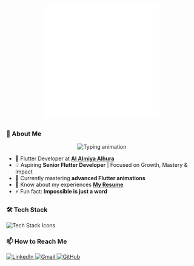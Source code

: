 <h1 align="center">
  <a href="#" style="pointer-events: none; display: inline-block;">
    <img src="https://github.com/muathsharawy99/muathsharawy99/raw/main/good_morning.gif" 
         alt="Good Morning" 
         width="300" 
         height="300">
  </a>
</h1>

### 🚀 About Me
<!-- Text animation only -->
<p align="center">
  <a href="#" onclick="return false;" style="text-decoration: none; cursor: default;">
    <img src="https://readme-typing-svg.demolab.com?font=Fira+Code&duration=3000&pause=1000&color=FFFFFF&center=true&width=500&lines=Crafting+exceptional+mobile+experiences;Turning+ideas+into+reality;Clean+code+enthusiast;Impossible+is+just+a+word!&repeat=true" alt="Typing animation" style="pointer-events: none;"/>
  </a>
</p>

- 💼 Flutter Developer at **[Al Almiya Alhura](https://www.linkedin.com/company/alalmiyaalhura/)**
- 💡 Aspiring **Senior Flutter Developer** | Focused on Growth, Mastery & Impact
- 🌱 Currently mastering **advanced Flutter animations**
- 📄 Know about my experiences **[My Resume](https://drive.google.com/file/d/1rvKgHl2vv3PCorOL2M7n7633T5Dx_xqT/view?usp=sharing)**
- ⚡ Fun fact: **Impossible is just a word**




### 🛠 Tech Stack
<!-- Simple animated icons -->
<p align="left">
  <img src="https://skillicons.dev/icons?i=flutter,dart,github,firebase,figma,androidstudio,vscode&theme=light&perline=4" alt="Tech Stack Icons" />
</p>




### 📫 How to Reach Me
<!-- Contact icons matching tech stack style -->
<p align="left">
  <a href="https://linkedin.com/in/muathsharawy99" target="_blank">
    <img src="https://skillicons.dev/icons?i=linkedin" alt="LinkedIn" />
  </a>
  <a href="mailto:muath0sharawy@gmail.com">
    <img src="https://skillicons.dev/icons?i=gmail" alt="Gmail" />
  </a>
  <a href="https://github.com/muathsharawy99" target="_blank">
    <img src="https://skillicons.dev/icons?i=github" alt="GitHub" />
  </a>
</p>
